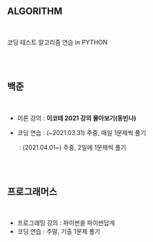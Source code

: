 ## ALGORITHM

<br>

코딩 테스트 알고리즘 연습 in PYTHON

<br>

<br>

## 백준

<br>

- 이론 강의 : **이코테 2021 강의 몰아보기(동빈나)**

- 코딩 연습 : (~2021.03.31) 주중, 매일 1문제씩 풀기

  ​				 : (2021.04.01~) 주중, 2일에 1문제씩 풀기

<br>

<br>

## 프로그래머스

<br>

- 프로그래밍 강의 : 파이썬을 파이썬답게
- 코딩 연습 : 주말, 기출 1문제 풀기

<br>